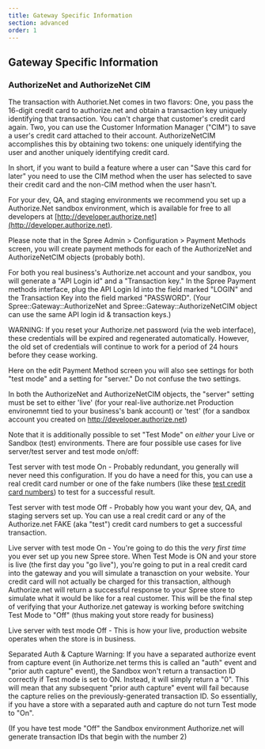 ```yaml
---
title: Gateway Specific Information
section: advanced
order: 1
---
```


## Gateway Specific Information

### AuthorizeNet and AuthorizeNet CIM

The transaction with Authoriet.Net comes in two flavors: One, you pass the 16-digit credit card to authorize.net and obtain a transaction key uniquely identifying that transaction. You can't charge that customer's credit card again. Two, you can use the Customer Information Manager ("CIM") to save a user's credit card attached to their account. AuthorizeNetCIM accomplishes this by obtaining two tokens: one uniquely identifying the user and another uniquely identifying credit card.

In short, if you want to build a feature where a user can "Save this card for later" you need to use the CIM method when the user has selected to save their credit card and the non-CIM method when the user hasn't.

For your dev, QA, and staging environments we recommend you set up a Authorize.Net sandbox environment, which is available for free to all developers at [http://developer.authorize.net](http://developer.authorize.net).

Please note that in the Spree Admin > Configuration > Payment Methods screen, you will create payment methods for each of the AuthorizeNet and AuthorizeNetCIM objects (probably both).

For both you real business's Authorize.net account and your sandbox, you will generate a "API Login id" and a "Transaction key." In the Spree Payment methods interface, plug the API Login Id into the field marked "LOGIN" and the Transaction Key into the field marked "PASSWORD". (Your Spree::Gateway::AuthorizeNet and Spree::Gateway::AuthorizeNetCIM object can use the same API login id & transaction keys.)

WARNING: If you reset your Authorize.net password (via the web interface), these credentials will be expired and regenerated automatically. However, the old set of credentials will continue to work for a period of 24 hours before they cease working.

Here on the edit Payment Method screen you will also see settings for both "test mode" and a setting for "server." Do not confuse the two settings.

In both the AuthorizeNet and AuthorizeNetCIM objects, the "server" setting must be set to either 'live' (for your real-live authorize.net Production environemnt tied to your business's bank account) or 'test' (for a sandbox account you created on http://developer.authorize.net)

Note that it is additionally possible to set "Test Mode" on _either_ your Live or Sandbox (test) environments. There are four possible use cases for live server/test server and test mode on/off:

Test server with test mode On - Probably redundant, you generally will never need this configuration. If you do have a need for this, you can use a real credit card number or one of the fake numbers (like these [test credit card numbers](https://community.developer.authorize.net/t5/Integration-and-Testing/Test-Credit-Card-Numbers/td-p/7653)) to test for a successful result.

Test server with test mode Off - Probably how you want your dev, QA, and staging servers set up. You can use a real credit card or any of the Authorize.net FAKE (aka "test") credit card numbers to get a successful transaction.

Live server with test mode On - You're going to do this the _very first time_ you ever set up you new Spree store. When Test Mode is ON and your store is live (the first day you "go live"), you're going to put in a real credit card into the gateway and you will simulate a tranasction on your website. Your credit card will not actually be charged for this transaction, although Authorize.net will return a successful response to your Spree store to simulate what it would be like for a real customer. This will be the final step of verifying that your Authorize.net gateway is working before switching Test Mode to "Off" (thus making yout store ready for business)

Live server with test mode Off - This is how your live, production website operates when the store is in business.

Separated Auth & Capture Warning: If you have a separated authorize event from capture event (in Authorize.net terms this is called an "auth" event and "prior auth capture" event), the Sandbox won't return a transaction ID correctly if Test mode is set to ON. Instead, it will simply return a "0". This will mean that any subsequent "prior auth capture" event will fail because the capture relies on the previously-generated transaction ID. So essentially, if you have a store with a separated auth and capture do not turn Test mode to "On".

(If you have test mode "Off" the Sandbox environment Authorize.net will generate transaction IDs that begin with the number 2)
